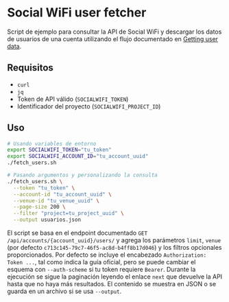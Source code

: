 # Social WiFi user fetcher

Script de ejemplo para consultar la API de Social WiFi y descargar los datos de usuarios de una cuenta utilizando el flujo documentado en [Getting user data](https://developer.socialwifi.com/api/getting-user-data/).

## Requisitos

- `curl`
- `jq`
- Token de API válido (`SOCIALWIFI_TOKEN`)
- Identificador del proyecto (`SOCIALWIFI_PROJECT_ID`)

## Uso

```bash
# Usando variables de entorno
export SOCIALWIFI_TOKEN="tu_token"
export SOCIALWIFI_ACCOUNT_ID="tu_account_uuid"
./fetch_users.sh

# Pasando argumentos y personalizando la consulta
./fetch_users.sh \
  --token "tu_token" \
  --account-id "tu_account_uuid" \
  --venue-id "tu_venue_uuid" \
  --page-size 200 \
  --filter "project=tu_project_uuid" \
  --output usuarios.json
```

El script se basa en el endpoint documentado `GET /api/accounts/{account_uuid}/users/` y agrega los parámetros `limit`, `venue` (por defecto `c713c145-79c7-46f5-ac8d-b4ff8b17d046`) y los filtros opcionales proporcionados. Por defecto se incluye el encabezado `Authorization: Token ...`, tal como indica la guía oficial, pero se puede cambiar el esquema con `--auth-scheme` si tu token requiere `Bearer`.
Durante la ejecución se sigue la paginación leyendo el enlace `next` que devuelve la API hasta que no haya más resultados. El contenido se muestra en JSON o se guarda en un archivo si se usa `--output`.
